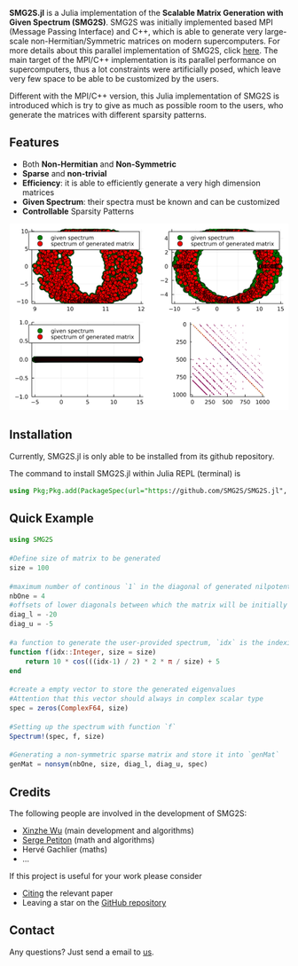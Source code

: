 __SMG2S.jl__ is a Julia implementation of the __Scalable Matrix Generation with Given Spectrum (SMG2S)__. SMG2S was initially implemented based MPI (Message Passing Interface) and C++, which is able to generate very large-scale non-Hermitian/Symmetric matrices on modern supercomputers. For more details about this parallel implementation of SMG2S, click [here](https://github.com/SMG2S/SMG2S). The main target of the MPI/C++ implementation is its parallel performance on supercomputers, thus a lot constraints
were artificially posed, which leave very few space to be able to be customized by the users.

Different with the MPI/C++ version, this Julia implementation of SMG2S is introduced which is try to give as much as possible room to the users, who generate the matrices with different sparsity patterns.  

## Features

- Both **Non-Hermitian** and **Non-Symmetric**
- **Sparse** and **non-trivial**
- **Efficiency**: it is able to efficiently generate a very high dimension matrices
- **Given Spectrum**: their spectra must be known and can be customized
- **Controllable** Sparsity Patterns

![](assets/example.png)

## Installation

Currently, SMG2S.jl is only able to be installed from its github repository.

The command to install SMG2S.jl within Julia REPL (terminal) is

```julia
using Pkg;Pkg.add(PackageSpec(url="https://github.com/SMG2S/SMG2S.jl", rev="main"))
```

## Quick Example

```julia
using SMG2S

#Define size of matrix to be generated
size = 100

#maximum number of continous `1` in the diagonal of generated nilpotent matrix
nbOne = 4
#offsets of lower diagonals between which the matrix will be initially filled
diag_l = -20
diag_u = -5

#a function to generate the user-provided spectrum, `idx` is the indexing of eigenvalues
function f(idx::Integer, size = size)
    return 10 * cos(((idx-1) / 2) * 2 * π / size) + 5
end

#create a empty vector to store the generated eigenvalues
#Attention that this vector should always in complex scalar type
spec = zeros(ComplexF64, size)

#Setting up the spectrum with function `f`
Spectrum!(spec, f, size)

#Generating a non-symmetric sparse matrix and store it into `genMat`
genMat = nonsym(nbOne, size, diag_l, diag_u, spec)
```

## Credits

The following people are involved in the development of SMG2S:
- [Xinzhe Wu](https://github.com/brunowu) (main development and algorithms)
- [Serge Petiton](https://www.cristal.univ-lille.fr/~petiton/) (math and algorithms)
- Hervé Gachlier (maths)
- ...

If this project is useful for your work please consider
* [Citing](citing.md) the relevant paper
* Leaving a star on the [GitHub repository](https://github.com/SMG2S/SMG2S.jl)

## Contact

Any questions? Just send a email to [us](mailto:xin.wu@fz-juelich.de).
